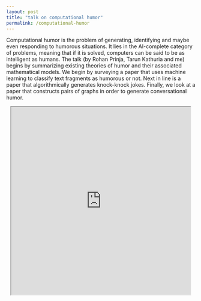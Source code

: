 ```yaml
---
layout: post
title: "talk on computational humor"
permalink: /computational-humor
---
```


Computational humor is the problem of generating, identifying and maybe even responding to humorous situations. It lies in the AI-complete category of problems, meaning that if it is solved, computers can be said to be as intelligent as humans. The talk (by Rohan Prinja, Tarun Kathuria and me) begins by summarizing existing theories of humor and their associated mathematical models. We begin by surveying a paper that uses machine learning to classify text fragments as humorous or not. Next in line is a paper that algorithmically generates knock-knock jokes. Finally, we look at a paper that constructs pairs of graphs in order to generate conversational humor.

<center>
	<iframe src="https://drive.google.com/file/d/0ByQtLx_3RS9-b1ZMOTAwYkU1Z3M/preview" width="95%" height="500"></iframe>
</center>
<!-- link -->

<!-- <br/><div align="justify"><sup>1</sup> This was presented as a seminar for an Artificial Intelligence course, in a team of three during my junior year. It was well received, with Professor Bhattacharya (now Director, IIT Patna) commenting, <i>"Foundation, technique, recent advances - all aspects were dealt with with aplomb and insight. A model seminar, no doubt."</i></div> -->
